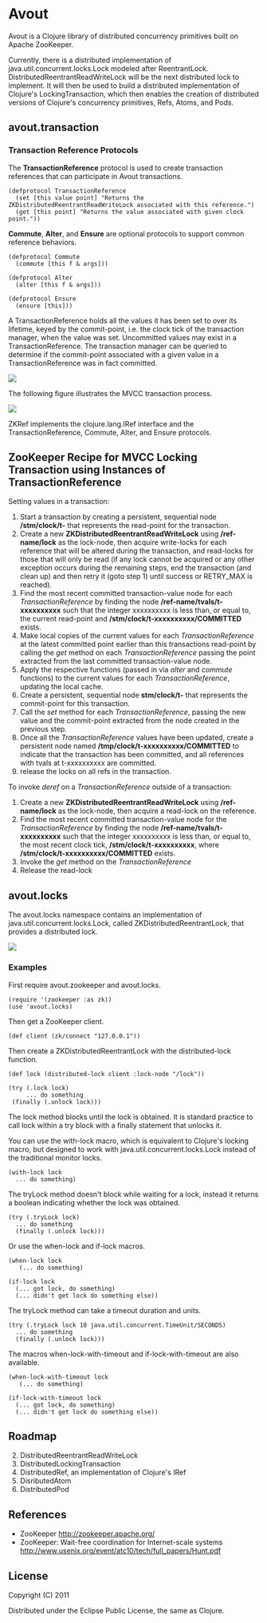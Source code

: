 # Avout

Avout is a Clojure library of distributed concurrency primitives built on Apache ZooKeeper.

Currently, there is a distributed implementation of java.util.concurrent.locks.Lock modeled after ReentrantLock. DistributedReentrantReadWriteLock will be the next distributed lock to implement. It will then be used to build a distributed implementation of Clojure's LockingTransaction, which then enables the creation of distributed versions of Clojure's concurrency primitives, Refs, Atoms, and Pods.


## avout.transaction

### Transaction Reference Protocols

The **TransactionReference** protocol is used to create transaction references that can participate in Avout transactions.

    (defprotocol TransactionReference
      (set [this value point] "Returns the ZKDistributedReentrantReadWriteLock associated with this reference.")
      (get [this point] "Returns the value associated with given clock point."))

**Commute**, **Alter**, and **Ensure** are optional protocols to support common reference behaviors.

    (defprotocol Commute
      (commute [this f & args]))

    (defprotocol Alter
      (alter [this f & args]))

    (defprotocol Ensure
      (ensure [this]))


A TransactionReference holds all the values it has been set to over its lifetime, keyed by the commit-point, i.e. the clock tick of the transaction manager, when the value was set. Uncommitted values may exist in a TransactionReference. The transaction manager can be queried to determine if the commit-point associated with a given value in a TransactionReference was in fact committed.

<img src="https://github.com/liebke/avout/raw/master/docs/images/avout-stm.png" />


The following figure illustrates the MVCC transaction process.


<img src="https://github.com/liebke/avout/raw/master/docs/images/transref.png" />


ZKRef implements the clojure.lang.IRef interface and the TransactionReference, Commute, Alter, and Ensure protocols.



## ZooKeeper Recipe for MVCC Locking Transaction using Instances of TransactionReference

Setting values in a transaction:

1. Start a transaction by creating a persistent, sequential node **/stm/clock/t-** that represents the read-point for the transaction.
2. Create a new **ZKDistributedReentrantReadWriteLock** using **/ref-name/lock** as the lock-node, then acquire write-locks for each reference that will be altered during the transaction, and read-locks for those that will only be read (if any lock cannot be acquired or any other exception occurs during the remaining steps, end the transaction (and clean up) and then retry it (goto step 1) until success or RETRY_MAX is reached).
3. Find the most recent committed transaction-value node for each *TransactionReference* by finding the node **/ref-name/tvals/t-xxxxxxxxxx** such that the integer xxxxxxxxxx is less than, or equal to, the current read-point and **/stm/clock/t-xxxxxxxxxx/COMMITTED** exists. 
4. Make local copies of the current values for each *TransactionReference* at the latest committed point earlier than this transactions read-point by calling the *get* method on each *TransactionReference* passing the point extracted from the last committed transaction-value node.
5. Apply the respective functions (passed in via *alter* and *commute* functions) to the current values for each *TransactionReference*, updating the local cache.
6. Create a persistent, sequential node **stm/clock/t-** that represents the commit-point for this transaction.
7. Call the *set* method for each *TransactionReference*, passing the new value and the commit-point extracted from the node created in the previous step.
8. Once all the *TransactionReference* values have been updated, create a persistent node named **/tmp/clock/t-xxxxxxxxxx/COMMITTED** to indicate that the transaction has been committed, and all references with tvals at t-xxxxxxxxxx are committed.
9. release the locks on all refs in the transaction.


To invoke *deref* on a *TransactionReference* outside of a transaction: 

1. Create a new **ZKDistributedReentrantReadWriteLock** using **/ref-name/lock** as the lock-node, then acquire a read-lock on the reference.
2. Find the most recent committed transaction-value node for the *TransactionReference* by finding the node **/ref-name/tvals/t-xxxxxxxxxx** such that the integer xxxxxxxxxx is less than, or equal to, the most recent clock tick, **/stm/clock/t-xxxxxxxxxx**, where **/stm/clock/t-xxxxxxxxxx/COMMITTED** exists.
3. Invoke the *get* method on the *TransactionReference*
4. Release the read-lock



## avout.locks

The avout.locks namespace contains an implementation of java.util.concurrent.locks.Lock, called ZKDistributedReentrantLock, that provides a distributed lock.

<img src="https://github.com/liebke/avout/raw/master/docs/images/locks.png" />

### Examples


First require avout.zookeeper and avout.locks.

    (require '(zookeeper :as zk))
    (use 'avout.locks)
    
Then get a ZooKeeper client.    

    (def client (zk/connect "127.0.0.1"))
    
Then create a ZKDistributedReentrantLock with the distributed-lock function.

    (def lock (distributed-lock client :lock-node "/lock"))
    
    (try (.lock lock)
         ... do something
	 (finally (.unlock lock)))

The lock method blocks until the lock is obtained. It is standard practice to call lock within a try block with a finally statement that unlocks it.
	 
You can use the with-lock macro, which is equivalent to Clojure's locking macro, but designed to work with java.util.concurrent.locks.Lock instead of the traditional monitor locks.

    (with-lock lock
      ... do something)
      
The tryLock method doesn't block while waiting for a lock, instead it returns a boolean indicating whether the lock was obtained.

    (try (.tryLock lock)
      ... do something
      (finally (.unlock lock)))
      
Or use the when-lock and if-lock macros.

    (when-lock lock
       (... do something)
       
    (if-lock lock
      (... got lock, do something)
      (... didn't get lock do something else))
      
The tryLock method can take a timeout duration and units.

    (try (.tryLock lock 10 java.util.concurrent.TimeUnit/SECONDS)
      ... do something
      (finally (.unlock lock)))

The macros when-lock-with-timeout and if-lock-with-timeout are also available.

    (when-lock-with-timeout lock
       (... do something)
       
    (if-lock-with-timeout lock
      (... got lock, do something)
      (... didn't get lock do something else))



## Roadmap

2. DistributedReentrantReadWriteLock
3. DistributedLockingTransaction
4. DistributedRef, an implementation of Clojure's IRef
5. DisributedAtom
6. DistributedPod

## References

* ZooKeeper http://zookeeper.apache.org/
* ZooKeeper: Wait-free coordination for Internet-scale systems http://www.usenix.org/event/atc10/tech/full_papers/Hunt.pdf

## License

Copyright (C) 2011 

Distributed under the Eclipse Public License, the same as Clojure.
